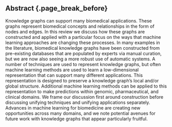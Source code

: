 ## Abstract {.page_break_before}

Knowledge graphs can support many biomedical applications.
These graphs represent biomedical concepts and relationships in the form of nodes and edges.
In this review we discuss how these graphs are constructed and applied with a particular focus on the ways that machine learning approaches are changing these processes.
In many examples in the literature, biomedical knowledge graphs have been constructed from pre-existing databases that are populated by experts via manual curation, but we are now also seeing a more robust use of automatic systems.
A number of techniques are used to represent knowledge graphs, but often machine learning methods are used to learn a low-dimensional representation that can support many different applications.
This representation is designed to preserve a knowledge graph’s local and/or global structure.
Additional machine learning methods can be applied to this representation to make predictions within genomic, pharmaceutical, and clinical domains.
We frame our discussion first around construction before discussing unifying techniques and unifying applications separately.
Advances in machine learning for biomedicine are creating new opportunities across many domains, and we note potential avenues for future work with knowledge graphs that appear particularly fruitful.
